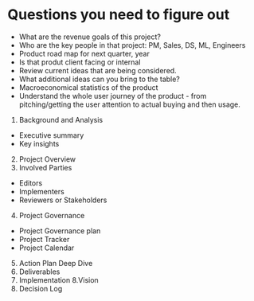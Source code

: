 # Questions you need to figure out

- What are the revenue goals of this project?
- Who are the key people in that project: PM, Sales, DS, ML, Engineers
- Product road map for next quarter, year
- Is that produt client facing or internal
- Review current ideas that are being considered.
- What additional ideas can you bring to the table?
- Macroeconomical statistics of the product
- Understand the whole user journey of the product - from pitching/getting the user attention to actual buying and then usage.



1. Background and Analysis
- Executive summary
- Key insights
2. Project Overview
3. Involved Parties
- Editors  
- Implementers
- Reviewers or Stakeholders
4. Project Governance
- Project Governance plan
- Project Tracker
- Project Calendar
5. Action Plan Deep Dive
6. Deliverables
7. Implementation
8.Vision
8. Decision Log
